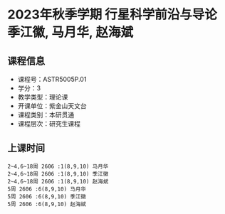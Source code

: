 # 2023年秋季学期 行星科学前沿与导论 季江徽, 马月华, 赵海斌






## 课程信息

- 课程号：ASTR5005P.01
- 学分：3
- 教学类型：理论课
- 开课单位：紫金山天文台
- 课程类别：本研贯通
- 课程层次：研究生课程

## 上课时间

```
2~4,6~18周 2606 :1(8,9,10) 马月华
2~4,6~18周 2606 :1(8,9,10) 季江徽
2~4,6~18周 2606 :1(8,9,10) 赵海斌
5周 2606 :6(8,9,10) 马月华
5周 2606 :6(8,9,10) 季江徽
5周 2606 :6(8,9,10) 赵海斌
```

